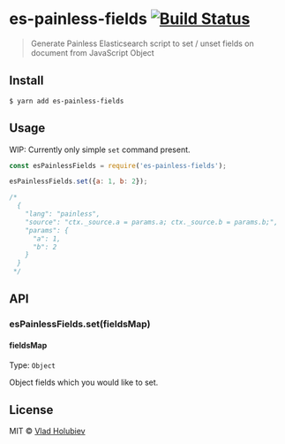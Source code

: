 # es-painless-fields [![Build Status](https://travis-ci.org/vladgolubev/es-painless-fields.svg?branch=master)](https://travis-ci.org/vladgolubev/es-painless-fields)

> Generate Painless Elasticsearch script to set / unset fields on document from JavaScript Object

## Install

```
$ yarn add es-painless-fields
```

## Usage

WIP: Currently only simple `set` command present.

```js
const esPainlessFields = require('es-painless-fields');

esPainlessFields.set({a: 1, b: 2});

/*
  {
    "lang": "painless",
    "source": "ctx._source.a = params.a; ctx._source.b = params.b;",
    "params": {
      "a": 1,
      "b": 2
    }
  }
 */
```

## API

### esPainlessFields.set(fieldsMap)

#### fieldsMap

Type: `Object`

Object fields which you would like to set.

## License

MIT © [Vlad Holubiev](https://vladholubiev.com)
